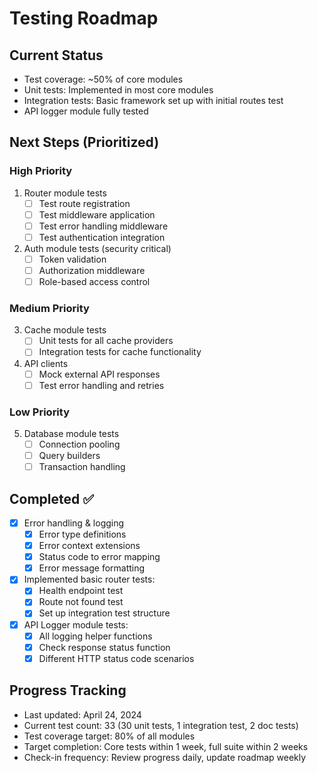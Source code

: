 # Testing Roadmap

## Current Status
- Test coverage: ~50% of core modules
- Unit tests: Implemented in most core modules
- Integration tests: Basic framework set up with initial routes test
- API logger module fully tested

## Next Steps (Prioritized)

### High Priority
1. Router module tests
   - [ ] Test route registration
   - [ ] Test middleware application
   - [ ] Test error handling middleware
   - [ ] Test authentication integration

2. Auth module tests (security critical)
   - [ ] Token validation
   - [ ] Authorization middleware
   - [ ] Role-based access control

### Medium Priority
3. Cache module tests
   - [ ] Unit tests for all cache providers
   - [ ] Integration tests for cache functionality

4. API clients
   - [ ] Mock external API responses
   - [ ] Test error handling and retries

### Low Priority
5. Database module tests
   - [ ] Connection pooling
   - [ ] Query builders
   - [ ] Transaction handling

## Completed ✅
- [x] Error handling & logging
  - [x] Error type definitions
  - [x] Error context extensions
  - [x] Status code to error mapping
  - [x] Error message formatting
- [x] Implemented basic router tests:
  - [x] Health endpoint test
  - [x] Route not found test
  - [x] Set up integration test structure
- [x] API Logger module tests:
  - [x] All logging helper functions
  - [x] Check response status function
  - [x] Different HTTP status code scenarios

## Progress Tracking
- Last updated: April 24, 2024
- Current test count: 33 (30 unit tests, 1 integration test, 2 doc tests)
- Test coverage target: 80% of all modules
- Target completion: Core tests within 1 week, full suite within 2 weeks
- Check-in frequency: Review progress daily, update roadmap weekly 